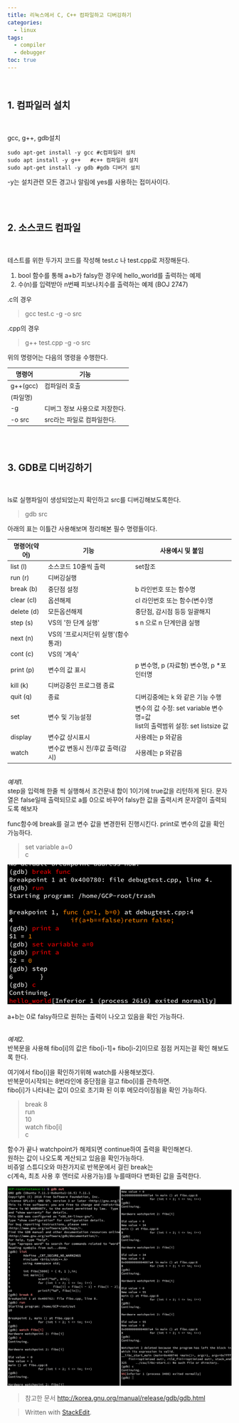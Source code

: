 ```yaml
---
title: 리눅스에서 C, C++ 컴파일하고 디버깅하기
categories:
  - linux
tags:
  - compiler
  - debugger
toc: true
---
```


<br>

## 1. 컴파일러 설치
<br>

gcc, g++, gdb설치
~~~
sudo apt-get install -y gcc #c컴파일러 설치
sudo apt install -y g++   #c++ 컴파일러 설치
sudo apt-get install -y gdb #gdb 디버거 설치
~~~
-y는 설치관련 모든 경고나 알림에 yes를 사용하는 접미사이다.

<br> 

## 2. 소스코드 컴파일 
<br>

테스트를 위한 두가지 코드를 작성해 test.c 나 test.cpp로 저장해둔다.<br>
1. bool 함수를 통해 a+b가 falsy한 경우에 hello_world를 출력하는 예제 
2. 수(n)를 입력받아 n번째 피보나치수를 출력하는 예제 (BOJ 2747)


.c의 경우

>gcc test.c -g -o src

.cpp의 경우

>g++ test.cpp -g -o src 

위의 명령어는 다음의 명령을 수행한다.<br>

| 명령어 | 기능 |
|--|--|
|g++(gcc)| 컴파일러 호출|
|(파일명)|  |
|-g| 디버그 정보 사용으로 저장한다.|
|-o src| src라는 파일로 컴파일한다. |

<br>
<br>

## 3. GDB로 디버깅하기
<br>

ls로 실행파일이 생성되었는지 확인하고 src를 디버깅해보도록한다.

>gdb src

아래의 표는 이틀간 사용해보며 정리해본 필수 명령들이다.

| 명령어(약어) | 기능 | 사용예시 및 붙임 |
|--|--|-- |
|list (l)| 소스코드 10줄씩 출력 | set참조 |
|run (r)| 디버깅실행 | |
|break (b)| 중단점 설정 | b 라인번호 또는 함수명 |
|clear (cl)| 옵션해제 | cl 라인번호 또는 함수(변수)명 |
|delete (d)| 모든옵션해제 | 중단점, 감시점 등등 일괄해지 |
|step (s) | VS의 '한 단계 실행' | s n 으로 n 단계만큼 실행  |
|next (n)|VS의 '프로시저단위 실행'(함수통과) | |
|cont (c)| VS의 '계속' | |
|print (p)| 변수의 값 표시 | p 변수명, p (자료형) 변수명, p *포인터명 |
|kill (k)| 디버깅중인 프로그램 종료 | |
|quit (q)| 종료 | 디버깅중에는 k 와 같은 기능 수행 |
|set| 변수 및 기능설정 | 변수의 값 수정: set variable 변수명=값<br>list의 출력범위 설정: set listsize 값 |
|display| 변수값 상시표시 | 사용례는 p 와같음  |
|watch| 변수값 변동시 전/후값 출력(감시) | 사용례는 p 와같음 |


<br>*예제1.*<br>
step을 입력해 한줄 씩 실행해서 조건문내 합이 1이기에 true값을 리턴하게 된다. 문자열은 false일때 출력되므로 a를 0으로 바꾸어 falsy한 값을 출력시켜 문자열이 출력되도록 해보자 

func함수에 break를 걸고 변수 값을 변경한뒤 진행시킨다. print로 변수의 값을 확인 가능하다. <br>

>set variable a=0<br>
>c

![img1](/assets/img/2_img1.png)

a+b는 0로 falsy하므로 원하는 출력이 나오고 있음을 확인 가능하다.


<br>*예제2.*<br>
반복문을 사용해 fibo&#91;i&#93;의 값은 fibo&#91;i-1&#93;+ fibo&#91;i-2&#93;이므로 점점 커지는걸 확인 해보도록 한다. 

여기에서 fibo&#91;i&#93;을 확인하기위해 watch를 사용해보겠다.<br> 
반복문이시작되는 8번라인에 중단점을 걸고 fibo&#91;i&#93;를 관측하면.<br>
fibo&#91;i&#93;가 나타내는 값이 0으로 초기화 된 이후 메모라이징됨을 확인 가능하다.
>break 8<br>
>run<br>
>10<br>
>watch fibo&#91;i&#93;<br>
>c<br>

함수가 끝나 watchpoint가 해제되면 continue하여 출력을 확인해본다.<br>
원하는 값이 나오도록 계산되고 있음을 확인가능하다.<br>
비쥬얼 스튜디오와 마찬가지로 반복문에서 걸린 break는<br>
c(계속, 최초 사용 후 엔터로 사용가능)를 누를때마다 변화된 값을 출력한다.

![img2](/assets/img/2_img2.png)

>참고한 문서 
http://korea.gnu.org/manual/release/gdb/gdb.html

> Written with [StackEdit](https://stackedit.io/).
